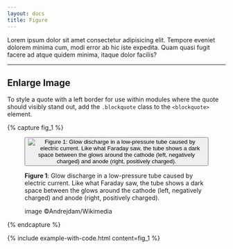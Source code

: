 ```yaml
---
layout: docs
title: Figure
---
```

				
Lorem ipsum dolor sit amet consectetur adipisicing elit. Tempore eveniet dolorem minima cum, modi error ab hic iste expedita. Quam quasi fugit facere ad atque quidem minima, itaque dolor facilis?

<hr class="margin-y-4" />

## Enlarge Image

To style a quote with a left border for use within modules where the quote should visibly stand out, add the `.blockquote` class to the `<blockquote>` element.

{% capture fig_1 %}

<div class="figure">
    <figure>
        <button 
            class="lightbox-button lightbox-button--icon"
			data-lightbox="image"
            data-lightbox-src="https://www.visionlearning.com/img/library/large_images/image_9574.jpg">
            <img
				src="https://www.visionlearning.com/img/library/large_images/image_9574.jpg" 
                alt="Figure 1: Glow discharge in a low-pressure tube caused by electric current. Like what Faraday saw, the tube shows a dark space between the glows around the cathode (left, negatively charged) and anode (right, positively charged)."
			/>
        </button>
        <figcaption>
            <p>
                <strong>Figure 1</strong>: Glow discharge in a low-pressure tube caused by electric current. Like what Faraday saw, the tube shows a dark space between the glows around the cathode (left, negatively charged) and anode (right, positively charged).
            </p>
            <span class="credit">image ©Andrejdam/Wikimedia</span>
        </figcaption>
    </figure>
</div>

{% endcapture %}

{% include example-with-code.html content=fig_1 %}
